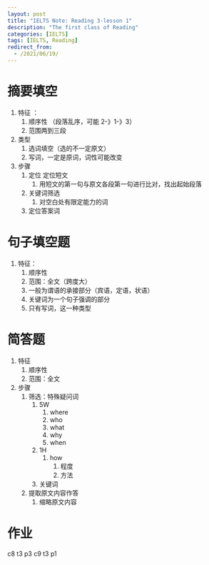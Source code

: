 ```yaml
---
layout: post
title: "IELTS Note: Reading 3-lesson 1"
description: "The first class of Reading"
categories: [IELTS]
tags: [IELTS, Reading]
redirect_from:
  - /2021/06/19/
---
```


# 摘要填空

1. 特征 ：
   1. 顺序性 （段落乱序，可能 2-》1-》3）
   2. 范围两到三段
2. 类型
   1. 选词填空（选的不一定原文）
   2. 写词，一定是原词，词性可能改变
3. 步骤
   1. 定位 定位短文
      1. 用短文的第一句与原文各段第一句进行比对，找出起始段落
   2.  关键词筛选
       1.  对空白处有限定能力的词
   3. 定位答案词


# 句子填空题
1. 特征：
   1. 顺序性
   2. 范围：全文（跨度大）
   3. 一般为谓语的承接部分（宾语，定语，状语）
   4. 关键词为一个句子强调的部分
   5. 只有写词，这一种类型

# 简答题
1. 特征
   1. 顺序性 
   2. 范围：全文
2. 步骤
   1. 筛选：特殊疑问词
      1. 5W 
         1. where
         2. who
         3. what
         4. why
         5. when
      2. 1H 
         1. how 
            1. 程度
            2. 方法
      3. 关键词
   2. 提取原文内容作答
      1. 缩略原文内容

# 作业
c8 t3 p3 
c9 t3 p1